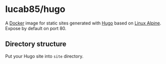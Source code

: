 lucab85/hugo
==============

A [Docker](https://www.docker.io) image for static sites generated with [Hugo](http://gohugo.io) based on [Linux Alpine](https://alpinelinux.org/).
Expose by default on port 80.

Directory structure
-------------

Put your Hugo site into `site` directory.
